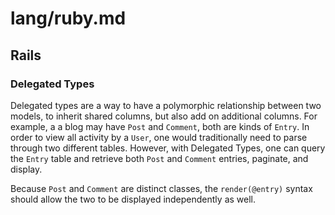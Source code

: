 # lang/ruby.md

## Rails

### Delegated Types

Delegated types are a way to have a polymorphic relationship between two
models, to inherit shared columns, but also add on additional columns.  For
example, a a blog may have `Post` and `Comment`, both are kinds of `Entry`.
In order to view all activity by a `User`, one would traditionally need to
parse through two different tables.  However, with Delegated Types, one can
query the `Entry` table and retrieve both `Post` and `Comment` entries,
paginate, and display.

Because `Post` and `Comment` are distinct classes, the `render(@entry)`
syntax should allow the two to be displayed independently as well.
